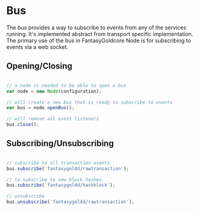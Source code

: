 # Bus
The bus provides a way to subscribe to events from any of the services running. It's implemented abstract from transport specific implementation. The primary use of the bus in FantasyGoldcore Node is for subscribing to events via a web socket.

## Opening/Closing

```javascript

// a node is needed to be able to open a bus
var node = new Node(configuration);

// will create a new bus that is ready to subscribe to events
var bus = node.openBus();

// will remove all event listeners
bus.close();
```

## Subscribing/Unsubscribing

```javascript

// subscribe to all transaction events
bus.subscribe('fantasygoldd/rawtransaction');

// to subscribe to new block hashes
bus.subscribe('fantasygoldd/hashblock');

// unsubscribe
bus.unsubscribe('fantasygoldd/rawtransaction');
```
